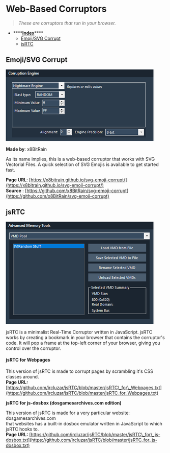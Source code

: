 # Web-Based Corruptors

> _These are corruptors that run in your browser._



* \*\*\*\*[**Index**](web-based-corruptors.md)\*\*\*\*
  * [Emoji/SVG Corrupt](web-based-corruptors.md#emoji-svg-corrupt)
  * [jsRTC](web-based-corruptors.md#jsrtc)

## Emoji/SVG Corrupt

![Corrupted Laughing-Crying Emoji](../../.gitbook/assets/image%20%2838%29.png)

**Made by**: x8BitRain

As its name implies, this is a web-based corruptor that works with SVG Vectorial Files. A quick selection of SVG Emojis is available to get started fast.

**Page URL**: [https://x8bitrain.github.io/svg-emoji-corrupt/](https://x8bitrain.github.io/svg-emoji-corrupt/)  
**Source** : [https://github.com/x8BitRain/svg-emoji-corrupt](https://github.com/x8BitRain/svg-emoji-corrupt)

## jsRTC 

![jsRTC ran against Youtube&apos;s Homepage](../../.gitbook/assets/image%20%2827%29.png)

jsRTC is a minimalist Real-Time Corruptor written in JavaScript. jsRTC works by creating a bookmark in your browser that contains the corruptor's code. It will pop a frame at the top-left corner of your browser, giving you control over the corruptor.

#### jsRTC for Webpages

This version of jsRTC is made to corrupt pages by scrambling it's CSS classes around.  
**Page URL:** [https://github.com/ircluzar/jsRTC/blob/master/jsRTC\_for\_Webpages.txt](https://github.com/ircluzar/jsRTC/blob/master/jsRTC_for_Webpages.txt)

**jsRTC for js-dosbox \(dosgamesarchives.com edition\)**

This version of jsRTC is made for a very particular website: dosgamesarchives.com  
that websites has a built-in dosbox emulator written in JavaScript to which jsRTC hooks to.  
**Page URL:** [https://github.com/ircluzar/jsRTC/blob/master/jsRTC\_for\_js-dosbox.txt](https://github.com/ircluzar/jsRTC/blob/master/jsRTC_for_js-dosbox.txt)

